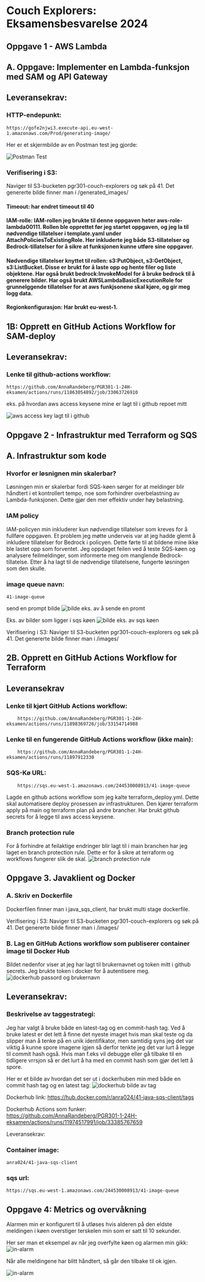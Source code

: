 # Couch Explorers: Eksamensbesvarelse 2024

## Oppgave 1 - AWS Lambda
##  A. Oppgave: Implementer en Lambda-funksjon med SAM og API Gateway

## Leveransekrav:
### HTTP-endepunkt: 
    https://gofe2njwi3.execute-api.eu-west-1.amazonaws.com/Prod/generating-image/    


Her er et skjermbilde av en Postman test jeg gjorde:

![Postman Test](./images/postman.png)


### Verifisering i S3:
Naviger til S3-bucketen pgr301-couch-explorers og søk på 41.
Det genererte bilde finner man i /generated_images/    


#### Timeout: har endret timeout til 40
#### IAM-rolle: IAM-rollen jeg brukte til denne oppgaven heter aws-role-lambda00111. Rollen ble opprettet før jeg startet oppgaven, og jeg la til nødvendige tillatelser i template.yaml under AttachPoliciesToExistingRole. Her inkluderte jeg både S3-tillatelser og Bedrock-tillatelser for å sikre at funksjonen kunne utføre sine oppgaver. 
#### Nødvendige tillatelser knyttet til rollen: s3:PutObject, s3:GetObject, s3:ListBucket. Disse er brukt for å laste opp og hente filer og liste objektene. Har også brukt bedrock:InvokeModel for å bruke bedrock til å generere bilder. Har også brukt AWSLambdaBasicExecutionRole for grunnelggende tillatelser for at aws funkjsonene skal kjøre, og gir meg logg data. 
#### Regionkonfigurasjon: Har brukt eu-west-1. 


## 1B: Opprett en GitHub Actions Workflow for SAM-deploy 

## Leveransekrav: 
### Lenke til github-actions workflow: 
    https://github.com/AnnaRandeberg/PGR301-1-24H-eksamen/actions/runs/11863054892/job/33063726910


eks. på hvordan aws access keysene mine er lagt til i github repoet mitt

![aws access key lagt til i github](./images/repo-secrets.png)


## Oppgave 2 - Infrastruktur med Terraform og SQS
## A. Infrastruktur som kode

### Hvorfor er løsnignen min skalerbar?        
Løsningen min er skalerbar fordi SQS-køen sørger for at meldinger blir håndtert i et kontrollert tempo, noe som forhindrer overbelastning av Lambda-funksjonen. Dette gjør den mer effektiv under høy belastning. 

### IAM policy
IAM-policyen min inkluderer kun nødvendige tillatelser som kreves for å fullføre oppgaven. Et problem jeg møtte underveis var at jeg hadde glemt å inkludere tillatelser for Bedrock i policyen. Dette førte til at bildene mine ikke ble lastet opp som forventet. Jeg oppdaget feilen ved å teste SQS-køen og analysere feilmeldinger, som informerte meg om manglende Bedrock-tillatelse. Etter å ha lagt til de nødvendige tillatelsene, fungerte løsningen som den skulle.


### image queue navn: 
    41-image-queue

send en prompt bilde
![bilde eks. av å sende en promt](./images/message-to-sqs-queue-example.png)

Eks. av bilder som ligger i sqs køen
![bilde eks. av sqs køen](./images/sqs-queue.png)

Verifisering i S3:
Naviger til S3-bucketen pgr301-couch-explorers og søk på 41.
Det genererte bilde finner man i /images/  


## 2B. Opprett en GitHub Actions Workflow for Terraform
## Leveransekrav
### Lenke til kjørt GitHub Actions workflow:  
        
        https://github.com/AnnaRandeberg/PGR301-1-24H-eksamen/actions/runs/11898369726/job/33154714988 


### Lenke til en fungerende GitHub Actions workflow (ikke main): 
    
        https://github.com/AnnaRandeberg/PGR301-1-24H-eksamen/actions/runs/11897912330 


### SQS-Kø URL:  
    
        https://sqs.eu-west-1.amazonaws.com/244530008913/41-image-queue

Lagde en github actions workflow som jeg kalte terraform_deploy.yml. Dette skal automatisere deploy prosessen av infrastrukturen. Den kjører terraform apply på main og terraform plan på andre brancher. Har brukt github secrets for å legge til aws access keysene.   
        

### Branch protection rule
For å forhindre at feilaktige endringer blir lagt til i main branchen har jeg laget en branch protection rule. Dette er for å sikre at terraform og workflows fungerer slik de skal. 
![branch protection rule](./images/branch-protection-rule.png)


## Oppgave 3. Javaklient og Docker
### A. Skriv en Dockerfile
Dockerfilen finner man i java_sqs_client, har brukt multi stage dockerfile. 

Verifisering i S3:
Naviger til S3-bucketen pgr301-couch-explorers og søk på 41.
Det genererte bilde finner man i /images/  


### B. Lag en GitHub Actions workflow som publiserer container image til Docker Hub

Bildet nedenfor viser at jeg har lagt til brukernavnet og token mitt i github secrets. Jeg brukte token i docker for å autentisere meg. 
![dockerhub passord og brukernavn](./images/dockerhub-username&password-in-github-secrets.png)

## Leveransekrav:
### Beskrivelse av taggestrategi: 
Jeg har valgt å bruke både en latest-tag og en commit-hash tag. Ved å bruke latest er det lett å finne det nyeste imaget hvis man skal teste og da slipper man å tenke på en unik identifikator, men samtidig syns jeg det var viktig å kunne spore imagene igjen så derfor tenkte jeg det var lurt å legge til commit hash også. Hvis man f.eks vil debugge eller gå tilbake til en tidligere vrrsjon så er det lurt å ha med en commit hash som gjør det lett å spore. 

Her er et bilde av hvordan det ser ut i dockerhuben min med både en commit hash tag og en latest tag:
![dockerhub bilde av tag](./images/dockerhub-tag.png)

Dockerhub link: https://hub.docker.com/r/anra024/41-java-sqs-client/tags

Dockerhub Actions som funker: https://github.com/AnnaRandeberg/PGR301-1-24H-eksamen/actions/runs/11974517991/job/33385767659

Leveransekrav: 
### Container image: 
    anra024/41-java-sqs-client
### sqs url: 
    https://sqs.eu-west-1.amazonaws.com/244530008913/41-image-queue
    

## Oppgave 4: Metrics og overvåkning


Alarmen min er konfigurert til å utløses hvis alderen på den eldste meldingen i køen overstiger terskelen min som er satt til 10 sekunder. 

Her ser man et eksempel av når jeg overfylte køen og alarmen min gikk: 
![in-alarm](./images/in-alarm.png)

Når alle meldingene har blitt håndtert, så går den tilbake til ok igjen. 

![in-alarm](./images/alarm-ok-after.png)



